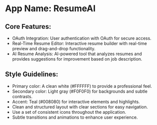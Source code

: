 # **App Name**: ResumeAI

## Core Features:

- OAuth Integration: User authentication with OAuth for secure access.
- Real-Time Resume Editor: Interactive resume builder with real-time preview and drag-and-drop functionality.
- AI Resume Analysis: AI-powered tool that analyzes resumes and provides suggestions for improvement based on job description. 

## Style Guidelines:

- Primary color: A clean white (#FFFFFF) to provide a professional feel.
- Secondary color: Light gray (#F0F0F0) for backgrounds and subtle contrasts.
- Accent: Teal (#008080) for interactive elements and highlights.
- Clean and structured layout with clear sections for easy navigation.
- Use a set of consistent icons throughout the application.
- Subtle transitions and animations to enhance user experience.